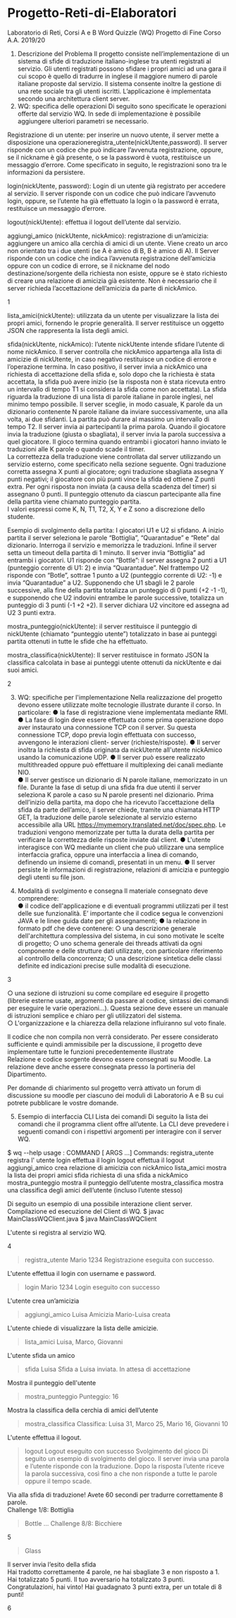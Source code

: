 # Progetto-Reti-di-Elaboratori

Laboratorio di Reti, Corsi A e B 
Word Quizzle (WQ) 
Progetto di Fine Corso 
A.A. 2019/20 

 

 

1. Descrizione del Problema 
Il progetto consiste nell’implementazione di un sistema di sfide di traduzione italiano-inglese tra 
utenti registrati al servizio. Gli utenti registrati possono sfidare i propri amici ad una gara il cui 
scopo è quello di tradurre in inglese il maggiore numero di parole italiane proposte dal servizio. 
Il sistema consente inoltre la gestione di una rete sociale tra gli utenti iscritti. L’applicazione è 
implementata secondo una architettura client server.  
2. WQ: specifica delle operazioni 
Di seguito sono specificate le operazioni offerte dal servizio WQ. In sede di implementazione è 
possibile aggiungere ulteriori parametri se necessario. 

 

Registrazione di un utente​: per inserire un nuovo utente, il server mette a disposizione una 
operazione ​registra_utente(nickUtente,password). ​Il server risponde con un codice che può 
indicare l’avvenuta registrazione, oppure, se il nickname è già presente, o se la password è 
vuota, restituisce un messaggio d’errore. Come specificato in seguito, le registrazioni sono tra 
le informazioni da persistere. 

 

login(nickUtente, password): ​Login di un utente ​già registrato per accedere al servizio. Il server 
risponde con un codice che può indicare l’avvenuto login, oppure, se l’utente ha già effettuato la 
login o la password è errata, restituisce un messaggio d’errore. 

 

logout(nickUtente)​: effettua il logout dell’utente dal servizio. 

 

aggiungi_amico (nickUtente, nickAmico): ​registrazione di un’amicizia: aggiungere un amico alla 
cerchia di amici di un utente. Viene creato un arco non orientato tra i due utenti (se A è amico 
di B, B è amico di A). Il Server risponde con un codice che indica l’avvenuta registrazione 
dell’amicizia oppure con un codice di errore, se il nickname del nodo destinazione/sorgente 
della richiesta non esiste, oppure se è stato richiesto di creare una relazione di amicizia già 
esistente. Non è necessario che il server richieda l’accettazione dell’amicizia da parte di 
nickAmico. 

1 


 

lista_amici(nickUtente): ​utilizzata da ​un utente per visualizzare la lista dei propri amici, fornendo 
le proprie generalità. Il server restituisce un oggetto JSON che rappresenta la lista degli  amici.  

 

sfida(nickUtente, nickAmico): l’utente nickUtente intende sfidare l’utente di nome nickAmico. Il 
server controlla che nickAmico appartenga alla lista di amicizie di nickUtente, in caso negativo 
restituisce un codice di errore e l’operazione termina. In caso positivo, il server invia a 
nickAmico ​una richiesta di accettazione della sfida e, solo dopo che la richiesta è stata 
accettata, la sfida può avere inizio (se la risposta non è stata ricevuta entro un intervallo di 
tempo T1 si considera la sfida come non accettata). La sfida riguarda la traduzione di una lista 
di parole italiane in parole inglesi, nel minimo tempo possibile. 
Il server sceglie, in modo casuale, K parole da un dizionario contenente N parole italiane da 
inviare successivamente, una alla volta, ai due sfidanti. La partita può durare al massimo un 
intervallo di tempo T2. Il server invia ai partecipanti la prima parola. Quando il giocatore invia la 
traduzione (giusta o sbagliata), il server invia la parola successiva a quel giocatore. 
Il gioco termina quando entrambi i giocatori hanno inviato le traduzioni alle K parole o quando 
scade il timer.  
La correttezza della traduzione viene controllata dal server utilizzando un servizio esterno, 
come specificato nella sezione seguente. Ogni traduzione corretta assegna X punti al giocatore; 
ogni traduzione sbagliata assegna Y punti negativi; il giocatore con più punti vince la sfida ed 
ottiene Z punti extra. Per ogni risposta non inviata (a causa della scadenza del timer) si 
assegnano 0 punti. Il punteggio ottenuto da ciascun partecipante alla fine della partita viene 
chiamato punteggio partita.  
I valori espressi come K, N, T1, T2, X, Y e Z sono a discrezione dello studente. 

 

Esempio di svolgimento della partita: 
I giocatori U1 e U2 si sfidano. A inizio partita il server seleziona le parole “Bottiglia”, 
“Quarantadue” e “Rete” dal dizionario. Interroga il servizio e memorizza le traduzioni. Infine il 
server setta un timeout della partita di 1 minuto. 
Il server invia “Bottiglia” ad entrambi i giocatori. U1 risponde con “Bottle”: il server assegna 2 
punti a U1 (punteggio corrente di U1: 2) e invia “Quarantadue”. Nel frattempo U2 risponde con 
“Botle”, sottrae 1 punto a U2 (punteggio corrente di U2: -1) e invia “Quarantadue” a U2. 
Supponendo che U1 sbagli le 2 parole successive, alla fine della partita totalizza un punteggio 
di 0 punti (+2 -1 -1), e supponendo che U2 indovini entrambe le parole successive, totalizza un 
punteggio di 3 punti (-1 +2 +2). Il server dichiara U2 vincitore ed assegna ad U2 3 punti extra. 

 

mostra_punteggio(nickUtente): ​il server restituisce il punteggio di nickUtente (chiamato 
“punteggio utente”) totalizzato in base ai punteggi partita ottenuti in tutte le sfide che ha 
effettuato. 

 

mostra_classifica(nickUtente): ​Il server restituisce in formato JSON la classifica calcolata in 
base ai punteggi utente ottenuti da nickUtente e dai suoi amici.  

 

2 


 

3. WQ: specifiche per l'implementazione 
Nella realizzazione del progetto devono essere utilizzate molte tecnologie illustrate durante il 
corso. In particolare: 
● la fase di registrazione viene implementata mediante RMI. 
● La fase di login deve essere effettuata come prima operazione dopo aver instaurato una 
connessione TCP con il server. Su questa connessione TCP, dopo previa login 
effettuata con successo, avvengono le interazioni client- server (richieste/risposte). 
● Il server inoltra la richiesta di sfida originata da nickUtente all'utente nickAmico usando la 
comunicazione UDP. 
● Il server può essere realizzato multithreaded oppure può effettuare il multiplexing dei 
canali mediante NIO.  
● Il server gestisce un dizionario di N parole italiane, memorizzato in un file. Durante la 
fase di setup di una sfida fra due utenti il server seleziona K parole a caso su N parole 
presenti nel dizionario. Prima dell’inizio della partita, ma dopo che ha ricevuto 
l’accettazione della sfida da parte dell’amico, il server chiede, tramite una chiamata 
HTTP GET, la traduzione delle parole selezionate al servizio esterno accessibile alla 
URL ​https://mymemory.translated.net/doc/spec.php​. Le traduzioni vengono 
memorizzate per tutta la durata della partita per verificare la correttezza delle risposte 
inviate dal client. 
● L'utente interagisce con WQ mediante un client che può utilizzare una semplice 
interfaccia grafica, oppure una interfaccia a linea di comando, definendo un insieme di 
comandi, presentati in un menu. 
● Il server persiste le informazioni di registrazione, relazioni di amicizia e punteggio degli 
utenti su file json. 

 

4.  Modalità di svolgimento e consegna 
Il materiale consegnato deve comprendere:  
● il codice dell'applicazione e di eventuali programmi utilizzati per il test delle sue 
funzionalità. E’ importante che il codice segua le convenzioni JAVA e le linee guida date 
per gli assegnamenti; 
● la relazione in formato pdf che deve contenere: 
○ una descrizione generale dell'architettura complessiva del sistema, in cui sono 
motivate le scelte di progetto; 
○ uno schema generale dei threads attivati da ogni componente e delle strutture 
dati utilizzate, con particolare riferimento al controllo della concorrenza; 
○ una descrizione sintetica delle classi definite ed indicazioni precise sulle modalità 
di esecuzione. 

3 


○ una sezione di istruzioni su come compilare ed eseguire il progetto (librerie 
esterne usate, argomenti da passare al codice, sintassi dei comandi per eseguire 
le varie operazioni...). Questa sezione deve essere un manuale di istruzioni 
semplice e chiaro per gli utilizzatori del sistema.  
○ L'organizzazione e la chiarezza della relazione influiranno sul voto finale. 

 

Il codice che non compila non verrà considerato. Per essere considerato sufficiente e quindi 
ammissibile per la discussione, il progetto deve implementare tutte le funzioni precedentemente 
illustrate  
Relazione e codice sorgente devono essere consegnati su Moodle. La relazione deve anche 
essere consegnata presso la portineria del Dipartimento. 

 

Per domande di chiarimento sul progetto verrà attivato un forum di discussione su moodle per 
ciascuno dei moduli di Laboratorio A e B su cui potrete pubblicare le vostre domande. 

 

5. Esempio di interfaccia CLI 
Lista dei comandi 
Di seguito la lista dei comandi che il programma client offre all’utente. La CLI deve prevedere i 
seguenti comandi con i rispettivi argomenti per interagire con il server WQ. 

 

$ ​wq --help 
usage : COMMAND [ ARGS ...] 
Commands: 
 registra_utente <nickUtente > <password > registra l' utente 
 login <nickUtente > <password > effettua il login 
 logout effettua il logout 
 aggiungi_amico <nickAmico> crea relazione di amicizia con nickAmico 
 lista_amici mostra la lista dei propri amici 
 sfida <nickAmico > richiesta di una sfida a nickAmico 
 mostra_punteggio mostra il punteggio dell’utente 
 mostra_classifica mostra una classifica degli amici dell’utente (incluso 
l’utente stesso) 

 

Di seguito un esempio di una possibile interazione client server. 
Compilazione ed esecuzione del Client di WQ. 
$​ javac MainClassWQClient.java 
$​ java MainClassWQClient 

 

L'utente si registra al servizio WQ. 

4 


> registra_utente Mario 1234 
Registrazione eseguita con successo.  

 

L'utente effettua il login con username e password. 
> login Mario 1234 
Login eseguito con successo 

 

L'utente crea un’amicizia 
> aggiungi_amico Luisa 
Amicizia Mario-Luisa creata 
 
L'utente chiede di visualizzare la lista delle amicizie. 
> lista_amici 
Luisa, Marco, Giovanni 
 
L'utente sfida un amico 
> sfida Luisa 
Sfida a Luisa inviata. In attesa di accettazione 
 
Mostra il punteggio dell'utente 
> mostra_punteggio 
Punteggio: 16 
 
Mostra la classifica della cerchia di amici dell’utente  
> mostra_classifica 
Classifica: Luisa 31, Marco 25, Mario 16, Giovanni 10 
 
L'utente effettua il logout. 
> logout 
Logout eseguito con successo 
Svolgimento del gioco 
Di seguito un esempio di svolgimento del gioco. Il server invia una parola e l’utente risponde 
con la traduzione. Dopo la risposta l’utente riceve la parola successiva, così fino a che non 
risponde a tutte le parole oppure il tempo scade. 

 

Via alla sfida di traduzione! 
Avete 60 secondi per tradurre correttamente 8 parole.  
Challenge 1/8: Bottiglia 
> Bottle 
… 
Challenge 8/8: Bicchiere 

5 


> Glass 
 
Il server invia l’esito della sfida  
Hai tradotto correttamente 4 parole, ne hai sbagliate 3 e non risposto a 1. 
Hai totalizzato 5 punti. 
Il tuo avversario ha totalizzato 3 punti. 
Congratulazioni, hai vinto! Hai guadagnato 3 punti extra, per un totale di 8 
punti! 

 

 

6 
